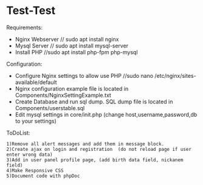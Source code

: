 # Test-Test

Requirements:
  - Nginx Webserver // sudo apt install nginx
  - Mysql Server    // sudo apt install mysql-server
  - Install PHP     //sudo apt install php-fpm php-mysql

Configuration: 
  - Configure Nginx settings to allow use PHP  //sudo nano /etc/nginx/sites-available/default
  - Nginx configuration example file is located in Components/NginxSettingExample.txt
  - Create Database and run sql dump. SQL dump file is located in Components/userstable.sql
  - Edit mysql settings in core/init.php (change host,username,password,db to your settings)
  
  
  
  
  
  
  
  
  
  
  
  
  
  
  
  ToDoList:
  
    1)Remove all alert messages and add them in message block.
    2)Create ajax on login and registration  (do not reload page if user enter wrong data)
    3)Add in user panel profile page, (add birth data field, nickanem field)
    4)Make Responsive CSS
    5)Document code with phpDoc
    

